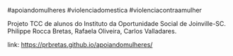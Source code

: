 #apoiandomulheres #violenciadomestica #violenciacontraamulher

Projeto TCC de alunos do
Instituto da Oportunidade Social de Joinville-SC.
Philippe Rocca Bretas, Rafaela Oliveira, Carlos Valladares.

link:
https://prbretas.github.io/apoiandomulheres/
